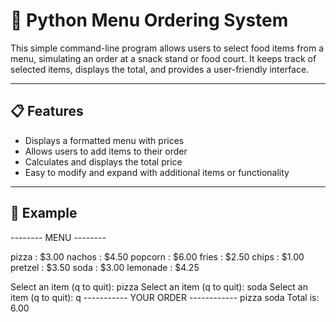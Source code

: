 # 🛒 Python Menu Ordering System

This simple command-line program allows users to select food items from a menu, simulating an order at a snack stand or food court. It keeps track of selected items, displays the total, and provides a user-friendly interface.

---

## 📋 Features

- Displays a formatted menu with prices
- Allows users to add items to their order
- Calculates and displays the total price
- Easy to modify and expand with additional items or functionality

---

## 🧾 Example

-------- MENU -------- 

pizza : $3.00 nachos : $4.50 popcorn : $6.00 fries : $2.50 chips : $1.00 pretzel : $3.50 soda : $3.00 lemonade : $4.25

Select an item (q to quit): pizza Select an item (q to quit): soda Select an item (q to quit): q ----------- YOUR ORDER ------------ pizza soda Total is: 6.00
